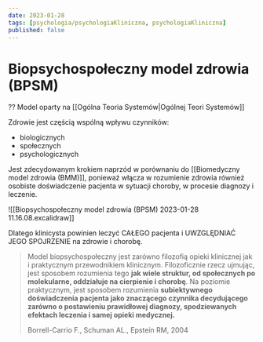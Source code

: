 ```yaml
---
date: 2023-01-28
tags: [psychologia/psychologiaKliniczna, psychologiaKliniczna]
published: false
---
```

# Biopsychospołeczny model zdrowia (BPSM)
??
Model oparty na [[Ogólna Teoria Systemów|Ogólnej Teori Systemów]]

Zdrowie jest częścią wspólną wpływu czynników:
- biologicznych
- społecznych
- psychologicznych

Jest zdecydowanym krokiem naprzód w porównaniu do [[Biomedyczny model zdrowia (BMM)]], ponieważ włącza w rozumienie zdrowia również osobiste doświadczenie pacjenta w sytuacji choroby, w procesie diagnozy i leczenie.

![[Biopsychospołeczny model zdrowia (BPSM) 2023-01-28 11.16.08.excalidraw]]

Dlatego klinicysta powinien leczyć CAŁEGO pacjenta i UWZGLĘDNIAĆ JEGO SPOJRZENIE na zdrowie i chorobę.

> Model biopsychospołeczny jest zarówno filozofią opieki klinicznej jak i praktycznym przewodnikiem klinicznym. Filozoficznie rzecz ujmując, jest sposobem rozumienia tego **jak wiele struktur, od społecznych po molekularne, oddziałuje na cierpienie i chorobę**. Na poziomie praktycznym, jest sposobem rozumienia **subiektywnego doświadczenia pacjenta jako znaczącego czynnika decydującego zarówno o postawieniu prawidłowej diagnozy, spodziewanych efektach leczenia i samej opieki medycznej.**
> 
> Borrell-Carrio F., Schuman AL., Epstein RM, 2004
